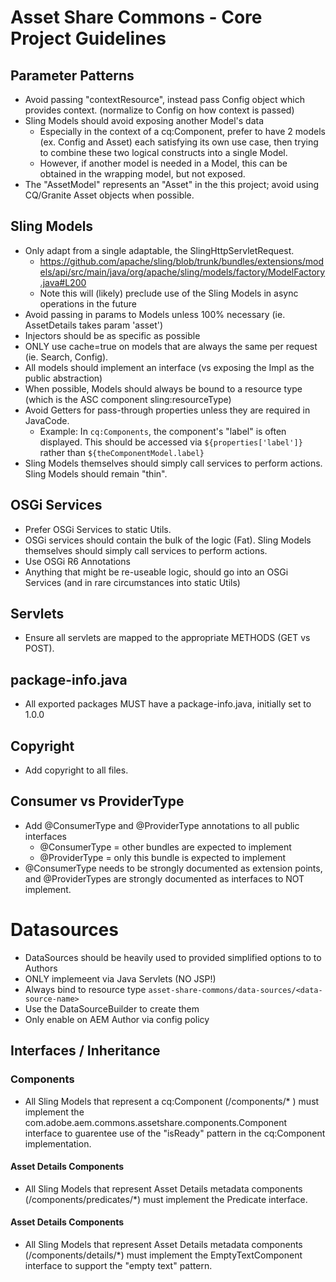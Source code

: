 # Asset Share Commons - Core Project Guidelines

## Parameter Patterns
* Avoid passing "contextResource", instead pass Config object which provides context. (normalize to Config on how context is passed)
* Sling Models should avoid exposing another Model's data
    * Especially in the context of a cq:Component, prefer to have 2 models (ex. Config and Asset) each satisfying its own use case, then trying to combine these two logical constructs into a single Model.  
    * However, if another model is needed in a Model, this can be obtained in the wrapping model, but not exposed.    
* The "AssetModel" represents an "Asset" in the this project; avoid using CQ/Granite Asset objects when possible.

## Sling Models

* Only adapt from a single adaptable, the SlingHttpServletRequest. 
    * https://github.com/apache/sling/blob/trunk/bundles/extensions/models/api/src/main/java/org/apache/sling/models/factory/ModelFactory.java#L200 
    * Note this will (likely) preclude use of the Sling Models in async operations in the future
* Avoid passing in params to Models unless 100% necessary (ie. AssetDetails takes param 'asset')
* Injectors should be as specific as possible
* ONLY use cache=true on models that are always the same per request (ie. Search, Config).    
* All models should implement an interface (vs exposing the Impl as the public abstraction)    
* When possible, Models should always be bound to a resource type (which is the ASC component sling:resourceType)    
* Avoid Getters for pass-through properties unless they are required in JavaCode.
    * Example: In `cq:Components`, the component's "label" is often displayed. This should be accessed via `${properties['label']}` rather than `${theComponentModel.label}` 
* Sling Models themselves should simply call services to perform actions. Sling Models should remain "thin".
    
## OSGi Services
* Prefer OSGi Services to static Utils.
* OSGi services should contain the bulk of the logic (Fat). Sling Models themselves should simply call services to perform actions.
* Use OSGi R6 Annotations
* Anything that might be re-useable logic, should go into an OSGi Services (and in rare circumstances into static Utils)

## Servlets

* Ensure all servlets are mapped to the appropriate METHODS (GET vs POST).


## package-info.java
* All exported packages MUST have a package-info.java, initially set to 1.0.0
    
## Copyright
* Add copyright to all files.
    
## Consumer vs ProviderType
* Add @ConsumerType and @ProviderType annotations to all public interfaces
  * @ConsumerType = other bundles are expected to implement
  * @ProviderType = only this bundle is expected to implement
* @ConsumerType needs to be strongly documented as extension points, and @ProviderTypes are strongly documented as interfaces to NOT implement.
    
    
# Datasources
* DataSources should be heavily used to provided simplified options to to Authors
* ONLY implemeent via Java Servlets (NO JSP!)
* Always bind to resource type `asset-share-commons/data-sources/<data-source-name>`
* Use the DataSourceBuilder to create them
* Only enable on AEM Author via config policy
     
     
## Interfaces / Inheritance
  
### Components

* All Sling Models that represent a cq:Component (/components/* ) must implement the com.adobe.aem.commons.assetshare.components.Component interface to guarentee use of the "isReady" pattern in the cq:Component implementation.   

#### Asset Details Components
* All Sling Models that represent Asset Details metadata components (/components/predicates/*) must implement the Predicate interface.

#### Asset Details Components
* All Sling Models that represent Asset Details metadata components (/components/details/*) must implement the EmptyTextComponent interface to support the "empty text" pattern.
